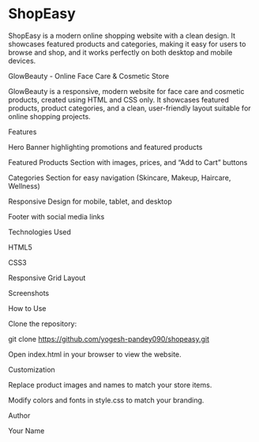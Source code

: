 # ShopEasy
ShopEasy is a modern online shopping website with a clean design. It showcases featured products and categories, making it easy for users to browse and shop, and it works perfectly on both desktop and mobile devices.

GlowBeauty - Online Face Care & Cosmetic Store

GlowBeauty is a responsive, modern website for face care and cosmetic products, created using HTML and CSS only. It showcases featured products, product categories, and a clean, user-friendly layout suitable for online shopping projects.

Features

Hero Banner highlighting promotions and featured products

Featured Products Section with images, prices, and “Add to Cart” buttons

Categories Section for easy navigation (Skincare, Makeup, Haircare, Wellness)

Responsive Design for mobile, tablet, and desktop

Footer with social media links

Technologies Used

HTML5

CSS3

Responsive Grid Layout

Screenshots

How to Use

Clone the repository:

git clone https://github.com/yogesh-pandey090/shopeasy.git


Open index.html in your browser to view the website.

Customization

Replace product images and names to match your store items.

Modify colors and fonts in style.css to match your branding.

Author

Your Name
